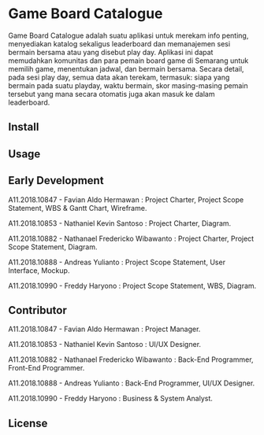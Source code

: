 # Game Board Catalogue
Game Board Catalogue adalah suatu aplikasi untuk merekam info penting, menyediakan katalog sekaligus leaderboard dan memanajemen sesi bermain bersama atau yang disebut play day. Aplikasi ini dapat memudahkan komunitas dan para pemain board game di Semarang untuk memilih game, menentukan jadwal, dan bermain bersama. Secara detail, pada sesi play day, semua data akan terekam, termasuk: siapa yang bermain pada suatu playday, waktu bermain, skor masing-masing pemain tersebut yang mana secara otomatis juga akan masuk ke dalam leaderboard.

## Install

## Usage

## Early Development
A11.2018.10847 - Favian Aldo Hermawan : Project Charter, Project  Scope Statement, WBS & Gantt Chart, Wireframe.

A11.2018.10853 - Nathaniel Kevin Santoso : Project Charter, Diagram.

A11.2018.10882 - Nathanael Fredericko Wibawanto : Project Charter, Project  Scope Statement, Diagram.

A11.2018.10888 - Andreas Yulianto : Project  Scope Statement, User Interface, Mockup.

A11.2018.10990 - Freddy Haryono : Project  Scope Statement, WBS, Diagram.

## Contributor
A11.2018.10847 - Favian Aldo Hermawan : Project Manager.

A11.2018.10853 - Nathaniel Kevin Santoso : UI/UX Designer.

A11.2018.10882 - Nathanael Fredericko Wibawanto : Back-End Programmer, Front-End Programmer.

A11.2018.10888 - Andreas Yulianto : Back-End Programmer, UI/UX Designer.

A11.2018.10990 - Freddy Haryono : Business & System Analyst.

## License
